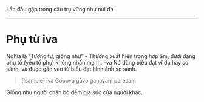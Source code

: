 Lần đầu gặp trong câu trụ vững như núi đá

---
# Phụ từ iva
Nghĩa là “Tương tự, giống như” - Thường xuất hiện trong hợp âm, dưới dạng phụ tố (yếu tố phụ) không nhấn mạnh. -va
Nó dùng biểu đạt ví dụ hay so sánh, và được gắn vào từ biểu đạt hình ảnh so sánh.

> [!sample] iva
> Gopova gāvo gaṇayaṃ paresaṃ

Giống như người chăn bò đếm gia súc của người khác.



